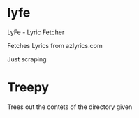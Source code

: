 # lyfe
LyFe - Lyric Fetcher

Fetches Lyrics from azlyrics.com

Just scraping

# Treepy

Trees out the contets of the directory given
